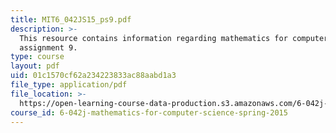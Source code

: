 ```yaml
---
title: MIT6_042JS15_ps9.pdf
description: >-
  This resource contains information regarding mathematics for computer science,
  assignment 9.
type: course
layout: pdf
uid: 01c1570cf62a234223833ac88aabd1a3
file_type: application/pdf
file_location: >-
  https://open-learning-course-data-production.s3.amazonaws.com/6-042j-mathematics-for-computer-science-spring-2015/01c1570cf62a234223833ac88aabd1a3_MIT6_042JS15_ps9.pdf
course_id: 6-042j-mathematics-for-computer-science-spring-2015
---
```

